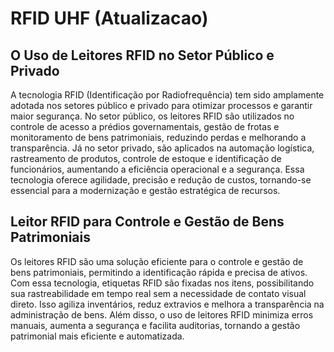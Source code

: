 # RFID UHF (Atualizacao)

## O Uso de Leitores RFID no Setor Público e Privado

A tecnologia RFID (Identificação por Radiofrequência) tem sido amplamente adotada nos setores público e privado para otimizar processos e garantir maior segurança. No setor público, os leitores RFID são utilizados no controle de acesso a prédios governamentais, gestão de frotas e monitoramento de bens patrimoniais, reduzindo perdas e melhorando a transparência. Já no setor privado, são aplicados na automação logística, rastreamento de produtos, controle de estoque e identificação de funcionários, aumentando a eficiência operacional e a segurança. Essa tecnologia oferece agilidade, precisão e redução de custos, tornando-se essencial para a modernização e gestão estratégica de recursos.

## Leitor RFID para Controle e Gestão de Bens Patrimoniais

Os leitores RFID são uma solução eficiente para o controle e gestão de bens patrimoniais, permitindo a identificação rápida e precisa de ativos. Com essa tecnologia, etiquetas RFID são fixadas nos itens, possibilitando sua rastreabilidade em tempo real sem a necessidade de contato visual direto. Isso agiliza inventários, reduz extravios e melhora a transparência na administração de bens. Além disso, o uso de leitores RFID minimiza erros manuais, aumenta a segurança e facilita auditorias, tornando a gestão patrimonial mais eficiente e automatizada.
